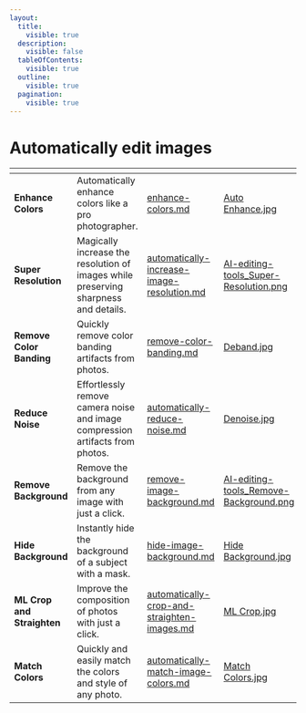 ```yaml
---
layout:
  title:
    visible: true
  description:
    visible: false
  tableOfContents:
    visible: true
  outline:
    visible: true
  pagination:
    visible: true
---
```


# Automatically edit images

<table data-view="cards"><thead><tr><th></th><th></th><th data-hidden data-card-target data-type="content-ref"></th><th data-hidden data-card-cover data-type="files"></th></tr></thead><tbody><tr><td><strong>Enhance Colors</strong></td><td>Automatically enhance colors like a pro photographer.        </td><td><a href="enhance-colors.md">enhance-colors.md</a></td><td><a href="../.gitbook/assets/Auto Enhance.jpg">Auto Enhance.jpg</a></td></tr><tr><td><strong>Super Resolution</strong></td><td>Magically increase the resolution of images while preserving sharpness and details.</td><td><a href="automatically-increase-image-resolution.md">automatically-increase-image-resolution.md</a></td><td><a href="../.gitbook/assets/AI-editing-tools_Super-Resolution.png">AI-editing-tools_Super-Resolution.png</a></td></tr><tr><td><strong>Remove Color Banding</strong></td><td>Quickly remove color banding artifacts from photos.   </td><td><a href="remove-color-banding.md">remove-color-banding.md</a></td><td><a href="../.gitbook/assets/Deband.jpg">Deband.jpg</a></td></tr><tr><td><strong>Reduce Noise</strong></td><td>Effortlessly remove camera noise and image compression artifacts from photos.</td><td><a href="automatically-reduce-noise.md">automatically-reduce-noise.md</a></td><td><a href="../.gitbook/assets/Denoise.jpg">Denoise.jpg</a></td></tr><tr><td><strong>Remove Background</strong></td><td>Remove the background from any image with just a click.</td><td><a href="remove-image-background.md">remove-image-background.md</a></td><td><a href="../.gitbook/assets/AI-editing-tools_Remove-Background.png">AI-editing-tools_Remove-Background.png</a></td></tr><tr><td><strong>Hide Background</strong></td><td>Instantly hide the background of a subject with a mask. </td><td><a href="hide-image-background.md">hide-image-background.md</a></td><td><a href="../.gitbook/assets/Hide Background.jpg">Hide Background.jpg</a></td></tr><tr><td><strong>ML Crop and Straighten</strong></td><td>Improve the composition of photos with just a click.</td><td><a href="automatically-crop-and-straighten-images.md">automatically-crop-and-straighten-images.md</a></td><td><a href="../.gitbook/assets/ML Crop.jpg">ML Crop.jpg</a></td></tr><tr><td><strong>Match Colors</strong></td><td>Quickly and easily match the colors and style of any photo.</td><td><a href="../adjust-colors/automatically-match-image-colors.md">automatically-match-image-colors.md</a></td><td><a href="../.gitbook/assets/Match Colors.jpg">Match Colors.jpg</a></td></tr></tbody></table>
